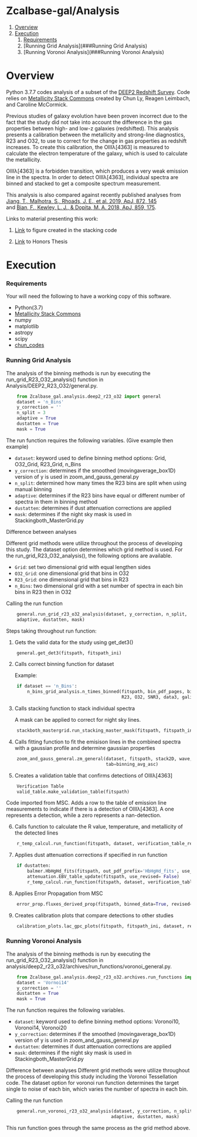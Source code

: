 # Zcalbase-gal/Analysis

1. [Overview](#Overview)
2. [Execution](#Execution)
    1. [Requirements](###Requirements)
    2. [Running Grid Analysis](###Running Grid Analysis)
    3. [Running Voronoi Analysis](###Running Voronoi Analysis)

# Overview

Python 3.7.7 codes analysis of a subset of the [DEEP2 Redshift Survey](http://deep.ps.uci.edu).
Code relies on [Metallicity Stack Commons](https://github.com/astrochun/Metallicity_Stack_Commons)
created by Chun Ly, Reagen Leimbach, and Caroline McCormick. 

Previous studies of galaxy evolution have been proven incorrect due to the fact that the study did not take into 
account the difference in the gas properties between high- and low-z galaxies (redshifted). This analysis presents
a calibration between the metallicity and strong-line diagnostics, R23 and O32, to use to correct for the change 
in gas properties as redshift increases. To create this calibration, the OIIIλ[4363] is measured to calculate
the electron temperature of the galaxy, which is used to calculate the metallicity. 

OIIIλ[4363] is a forbidden transition, which produces a very weak emission line in the spectra. In order to 
detect OIIIλ[4363], individual spectra are binned and stacked to get a composite spectrum measurement. 

This analysis is also compared against recently published analyses from 
[Jiang, T., Malhotra, S., Rhoads, J. E., et al. 2019, ApJ, 872, 145](https://arxiv.org/abs/1811.05796)  
and  [Bian, F., Kewley, L. J., & Dopita, M. A. 2018, ApJ, 859, 175](https://iopscience.iop.org/article/10.3847/1538-4357/aabd74/meta). 

Links to material presenting this work: 
1. [Link](https://arizona.figshare.com/articles/Stacking_of_Galaxy_Spectra/12360626) 
to figure created in the stacking code 


2. [Link]() to Honors Thesis

# Execution 

### Requirements 
Your will need the following to have a working copy of this software.

- Python(3.7)
- [Metallicity Stack Commons](https://github.com/astrochun/Metallicity_Stack_Commons)
- numpy 
- matplotlib
- astropy
- scipy
- [chun_codes](https://github.com/astrochun/chun_codes)

### Running Grid Analysis 
The analysis of the binning methods is run by executing the run_grid_R23_O32_analysis() 
function in Analysis/DEEP2_R23_O32/general.py. 
```python
    from Zcalbase_gal.analysis.deep2_r23_o32 import general
    dataset = 'n_Bins'
    y_correction = ''
    n_split = 3
    adaptive = True 
    dustatten = True
    mask = True
```
The run function requires the following variables. (Give example then example)

- `dataset`: keyword used to define binning method  options: Grid, O32_Grid, R23_Grid, n_Bins
- `y_correction`: determines if the smoothed (movingaverage_box1D) version of y is used in zoom_and_gauss_general.py
- `n_split`: determined how many times the R23 bins are split when using manual binning
- `adaptive`: determines if the R23 bins have equal or different number of spectra in them in binning method
- `dustatten`: determines if dust attenuation corrections are applied
- `mask`: determines if the night sky mask is used in Stackingboth_MasterGrid.py

Difference between analyses

Different grid methods were utilize throughout the process of developing this study. The dataset option determines
which grid method is used. For the run_grid_R23_O32_analysis(), the following options are available. 
- `Grid`: set two dimensional grid with equal lengthen sides 
- `O32_Grid`: one dimensional grid that bins in O32 
- `R23_Grid`: one dimensional grid that bins in R23
- `n_Bins`: two dimensional grid with a set number of spectra in each bin
            bins in R23 then in O32


Calling the run function

```python 
    general.run_grid_r23_o32_analysis(dataset, y_correction, n_split, 
    adaptive, dustatten, mask)
```
    
Steps taking throughout run function: 

1. Gets the valid data for the study using get_det3() 
```python 
    general.get_det3(fitspath, fitspath_ini)
```
    
2. Calls correct binning function for dataset 
    
    Example: 
```python
    if dataset == 'n_Bins':
        n_bins_grid_analysis.n_times_binned(fitspath, bin_pdf_pages, bin_outfile, n_split, individual_ID,
                                            R23, O32, SNR3, data3, galinbin)
```

3. Calls stacking function to stack individual spectra 
    
    A mask can be applied to correct for night sky lines. 
```python 
    stackboth_mastergrid.run_stacking_master_mask(fitspath, fitspath_ini, dataset, stack_name, bin_outfile)
```

4. Calls fitting function to fit the emisison lines in the combined spectra 
with a gaussian profile and determine gaussian properties 
   
```python 
    zoom_and_gauss_general.zm_general(dataset, fitspath, stack2D, wave, lineflag, dispersion, y_correction,
                                      tab=binning_avg_asc)
```

5. Creates a validation table that confirms detections of OIIIλ[4363]

   
```python 
    Verification Table
    valid_table.make_validation_table(fitspath)
```

Code imported from MSC. Adds a row to the table of emission line measurements to indicate if there is a detection of OIIIλ[4363].
A one represents a detection, while a zero represents a nan-detection. 
    
6. Calls function to calculate the R value, temperature, and metallicity of the detected lines
   
```python 
    r_temp_calcul.run_function(fitspath, dataset, verification_table_revised, dustatt=False)
```

7. Applies dust attenuation corrections if specified in run function 
   
```python 
    if dustatten:
        balmer.HbHgHd_fits(fitspath, out_pdf_prefix='HbHgHd_fits', use_revised=False)
        attenuation.EBV_table_update(fitspath, use_revised= False)
        r_temp_calcul.run_function(fitspath, dataset, verification_table_revised, dustatt=True)
```

8. Applies Error Propagation from MSC
   
```python 
    error_prop.fluxes_derived_prop(fitspath, binned_data=True, revised=True)
```

9. Creates calibration plots that compare detections to other studies 
   
```python 
    calibration_plots.lac_gpc_plots(fitspath, fitspath_ini, dataset, revised=True, individual=False)
```

### Running Voronoi Analysis 
The analysis of the binning methods is run by executing the run_grid_R23_O32_analysis() 
function in analysis/deep2_r23_o32/archives/run_functions/voronoi_general.py. 
```python
    from Zcalbase_gal.analysis.deep2_r23_o32.archives.run_functions import vornoi_general
    dataset = 'Vornoi14'
    y_correction = ''
    dustatten = True
    mask = True
```

The run function requires the following variables. 

- `dataset`: keyword used to define binning method  options: Voronoi10, Voronoi14, Voronoi20 
- `y_correction`: determines if the smoothed (movingaverage_box1D) version of y is used in zoom_and_gauss_general.py
- `dustatten`: determines if dust attenuation corrections are applied
- `mask`: determines if the night sky mask is used in Stackingboth_MasterGrid.py

Difference between analyses
Different grid methods were utilize throughout the process of developing this study including the Voronoi 
Tessellation code. The dataset option for voronoi run function determines the target single to noise of each bin,
which varies the number of spectra in each bin. 

Calling the run function
```python
    general.run_voronoi_r23_o32_analysis(dataset, y_correction, n_split, 
                                        adaptive, dustatten, mask)
```
This run function goes through the same process as the grid method above. 